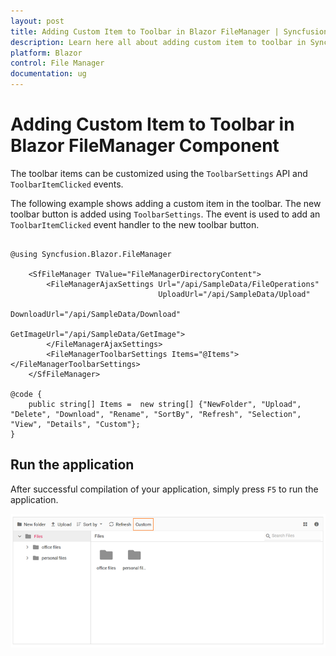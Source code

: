 ```yaml
---
layout: post
title: Adding Custom Item to Toolbar in Blazor FileManager | Syncfusion
description: Learn here all about adding custom item to toolbar in Syncfusion Blazor FileManager component and more.
platform: Blazor
control: File Manager
documentation: ug
---
```


# Adding Custom Item to Toolbar in Blazor FileManager Component

The toolbar items can be customized using the `ToolbarSettings` API and `ToolbarItemClicked` events.

The following example shows adding a custom item in the toolbar. The new toolbar button is added using `ToolbarSettings`. The event is used to add an `ToolbarItemClicked` event handler to the new toolbar button.

```cshtml

@using Syncfusion.Blazor.FileManager

    <SfFileManager TValue="FileManagerDirectoryContent">
        <FileManagerAjaxSettings Url="/api/SampleData/FileOperations"
                                 UploadUrl="/api/SampleData/Upload"
                                 DownloadUrl="/api/SampleData/Download"
                                 GetImageUrl="/api/SampleData/GetImage">
        </FileManagerAjaxSettings>
        <FileManagerToolbarSettings Items="@Items"></FileManagerToolbarSettings>
    </SfFileManager>

@code {
    public string[] Items =  new string[] {"NewFolder", "Upload", "Delete", "Download", "Rename", "SortBy", "Refresh", "Selection", "View", "Details", "Custom"};
}

```

## Run the application

After successful compilation of your application, simply press `F5` to run the application.



![Blazor FileManger displays Custom Item in Toolbar](../images/blazor-filemanager-custom-item-in-toolbar.png)
